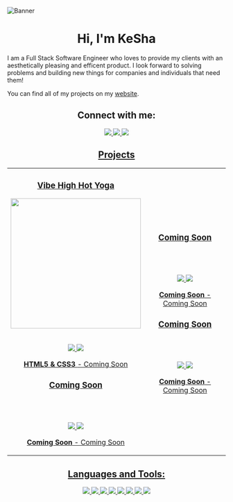 ![Banner](https://user-images.githubusercontent.com/103616990/175493325-e485c8aa-5f80-4d91-9096-a706dc609889.png)


<h1 align="center">Hi, I'm KeSha</h1>

I am a Full Stack Software Engineer who loves to provide my clients with an aesthetically pleasing and efficent product. I look forward to solving problems and building new things for companies and individuals that need them!

You can find all of my projects on my <a href="https://keshakreates.com/#](https://keshakreates.com/#)">website</a>.


<h2 align="center">Connect with me:</h2>
<p align="center">
  <a href="https://twitter.com/keshakreates" target="blank"><img src="https://img.shields.io/badge/Twitter-black?style=for-the-badge&logo=twitter"/>
 <a href="https://www.linkedin.com/in/kesha-smith-/" target="blank"><img src="https://img.shields.io/badge/LinkedIn-black?style=for-the-badge&logo=linkedin"/>
   <a href="https://angel.co/u/kesha-smith" target="blank"><img src="https://img.shields.io/badge/Angellist-black?style=for-the-badge&logo=angellist"/>
</p>


<h2 align="center">Projects </h2>
<div align="center">
<table>
<tr>
<td width="50%">
  <h3 align="center" color="white">Vibe High Hot Yoga</h3>
  <div align="center" >  
  <a href='https://vibehighhotyoga.netlify.app'> 
  </a>
    
 <img width ="300px" height="300px" src="https://user-images.githubusercontent.com/103616990/188330399-cf21b5de-0ab6-48fe-b66b-0241315b1b8a.jpeg"/>

  <br>
  <br>
  <p>
    <a href="https://github.com/KeShaKreates/vibehighhotyoga" target="_blank">
    
  <img src="https://img.shields.io/badge/Code-black?style=for-the-badge&logo=github"/>
      
  <a href="https://vibehighhotyoga.netlify.app" target="_blank">
  <img src="https://img.shields.io/badge/-website-green?style=for-the-badge&color=ff69b4"/>
  </a>
  </p>
  <p><strong>HTML5 & CSS3 </strong> - Coming Soon</p>
  </div>
    <h3 align="center" color="white">Coming Soon</h3>
  <div align="center" >  
  <a href='website link'> 
  </a>
    
 
  <br>
  <br>
  <p>
    <a href="code link" target="_blank">
    
  <img src="https://img.shields.io/badge/Code-black?style=for-the-badge&logo=github"/>
      
  <a href="website link" target="_blank">
  <img src="https://img.shields.io/badge/-website-green?style=for-the-badge&color=ff69b4"/>
  </a>
  </p>
  <p><strong>Coming Soon</strong> - Coming Soon</p>
  </div>
  </td>
  <td width="50%">
    <h3 align="center" color="white">Coming Soon</h3>
  <div align="center" >  
  <a href='website link'>
  </a>
   
    
  <br>
  <br>
  <p>
  <a href="code link" target="_blank">
  <img src="https://img.shields.io/badge/Code-black?style=for-the-badge&logo=github"/>
  </a>  
  <a href="website link" target="_blank">
  <img src="https://img.shields.io/badge/-website-green?style=for-the-badge&color=ff69b4"/>
  </a>
  </p>
  <p><strong>Coming Soon</strong> - Coming Soon</p>
  </div>
    <h3 align="center" color="white">Coming Soon</h3>
  <div align="center" >  
  <a href='website link'>
  </a>
   
    
  <br>
  <br>
  <p>
  <a href="code link" target="_blank">
  <img src="https://img.shields.io/badge/Code-black?style=for-the-badge&logo=github"/>
  </a>  
  <a href="website link" target="_blank">
  <img src="https://img.shields.io/badge/-website-green?style=for-the-badge&color=ff69b4"/>
  </a>
  </p>
  <p><strong>Coming Soon</strong> - Coming Soon</p>
  </div>
  </table>


<h2 align="center">Languages and Tools:</h2>
<p align="center">
  <img src="https://img.shields.io/badge/CSS3-black?style=for-the-badge&logo=css3"/>  
  <img src="https://img.shields.io/badge/HTML5-black?style=for-the-badge&logo=html5"/>  
  <img src="https://img.shields.io/badge/EXPRESS-black?style=for-the-badge&logo=express"/>  
  <img src="https://img.shields.io/badge/JAVASCRIPT-black?style=for-the-badge&logo=javascript"/>  
  <img src="https://img.shields.io/badge/MONGODB-black?style=for-the-badge&logo=mongodb"/>  
  <img src="https://img.shields.io/badge/NODE.JS-black?style=for-the-badge&logo=node.js"/>  
  <img src="https://img.shields.io/badge/REACT.JS-black?style=for-the-badge&logo=react"/>  
  <img src="https://img.shields.io/badge/POSTGRESQL.JS-black?style=for-the-badge&logo=postgresql"/>  
</p>





